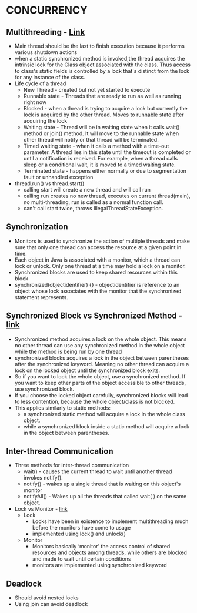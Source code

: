 # CONCURRENCY
## Multithreading - [Link](https://www.tutorialspoint.com/java/java_multithreading.htm)
- Main thread should be the last to finish execution because it performs various shutdown actions
- when a static synchronized method is invoked,the thread acquires the intrinsic lock for the Class object associated with the class. Thus access to class's static fields is controlled by a lock that's distinct from the lock for any instance of the class.
- Life cycle of a thread
    - New Thread - created but not yet started to execute
    - Runnable state - Threads that are ready to run as well as running right now
    - Blocked - when a thread is trying to acquire a lock but currently the lock is acquired by the other thread. Moves to runnable state after acquiring the lock
    - Waiting state - Thread will be in waiting state when it calls wait() method or join() method. It will move to the runnable state when other thread will notify or that thread will be terminated.
    - Timed waiting state - when it calls a method with a time-out parameter. A thread lies in this state until the timeout is completed or until a notification is received. For example, when a thread calls sleep or a conditional wait, it is moved to a timed waiting state.
    - Terminated state - happens either normally or due to segmentation fault or unhandled exception
- thread.run() vs thread.start()
    - calling start will create a new thread and will call run
    - calling run creates no new thread, executes on current thread(main), no multi-threading, run is called as a normal function call.
    - can't call start twice, throws IllegalThreadStateException.
## Synchronization
- Monitors is used to synchronize the action of multiple threads and make sure that only one thread can access the resource at a given point in time.
- Each object in Java is associated with a monitor, which a thread can lock or unlock. Only one thread at a time may hold a lock on a monitor.
- Synchronized blocks are used to keep shared resources within this block
- synchronized(objectidentifier) {} - objectidentifier is reference to an object whose lock associates with the monitor that the synchronized statement represents.
## Synchronized Block vs Synchronized Method - [link](https://stackoverflow.com/a/20907514)
- Synchronized  method acquires a lock on the whole object. This means no other thread can use any synchronized method in the whole object while the method is being run by one thread
- synchronized blocks acquires a lock in the object between parentheses after the synchronized keyword. Meaning no other thread can acquire a lock on the locked object until the synchronized block exits.
- So if you want to lock the whole object, use a synchronized method. If you want to keep other parts of the object accessible to other threads, use synchronized block.
- If you choose the locked object carefully, synchronized blocks will lead to less contention, because the whole object/class is not blocked.
- This applies similarly to static methods: 
    - a synchronized static method will acquire a lock in the whole class object.
    - while a synchronized block inside a static method will acquire a lock in the object between parentheses.
## Inter-thread Communication
- Three methods for inter-thread communication
    - wait() - causes the current thread to wait until another thread invokes notify().
    - notify() - wakes up a single thread that is waiting on this object's monitor
    - notifyAll() - Wakes up all the threads that called wait( ) on the same object.
- Lock vs Monitor - [link](https://www.geeksforgeeks.org/difference-between-lock-and-monitor-in-java-concurren)
    - Lock 
        - Locks have been in existence to implement multithreading much before the monitors have come to usage
        - implemented using lock() and unlock()
    - Monitor
        - Monitors basically ‘monitor’ the access control of shared resources and objects among threads, while others are blocked and made to wait until certain conditions
        - monitors are implemented using synchronized keyword
## Deadlock
- Should avoid nested locks
- Using join can avoid deadlock